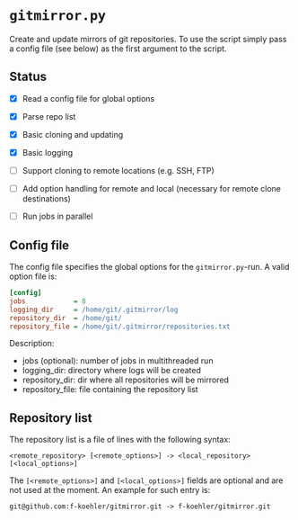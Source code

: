 `gitmirror.py`
==============

Create and update mirrors of git repositories.
To use the script simply pass a config file (see below) as the first argument to the script.


Status
------

- [x] Read a config file for global options
- [x] Parse repo list
- [x] Basic cloning and updating
- [x] Basic logging
- [ ] Support cloning to remote locations (e.g. SSH, FTP)
- [ ] Add option handling for remote and local (necessary for remote clone destinations)
- [ ] Run jobs in parallel


Config file
-----------

The config file specifies the global options for the `gitmirror.py`-run.
A valid option file is:

```ini
[config]
jobs            = 8
logging_dir     = /home/git/.gitmirror/log
repository_dir  = /home/git/
repository_file = /home/git/.gitmirror/repositories.txt
```

Description:

- jobs (optional): number of jobs in multithreaded run
- logging_dir: directory where logs will be created
- repository_dir: dir where all repositories will be mirrored
- repository_file: file containing the repository list


Repository list
---------------

The repository list is a file of lines with the following syntax:
```
<remote_repository> [<remote_options>] -> <local_repository> [<local_options>]
```

The `[<remote_options>]` and `[<local_options>]` fields are optional and are not used at the moment.
An example for such entry is:

```
git@github.com:f-koehler/gitmirror.git -> f-koehler/gitmirror.git
```
